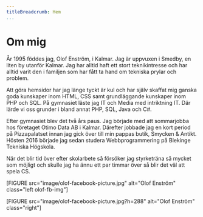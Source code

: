 ```yaml
---
titleBreadcrumb: Hem
...
```


Om mig
=================

År 1995 föddes jag, Olof Enström, i Kalmar. Jag är uppvuxen i Smedby, en liten by utanför Kalmar. Jag har alltid haft ett stort teknikintresse och har alltid varit den i familjen som har fått ta hand om tekniska prylar och problem.

Att göra hemsidor har jag länge tyckt är kul och har själv skaffat mig ganska goda kunskaper inom HTML, CSS samt grundläggande kunskaper inom PHP och SQL. På gymnasiet läste jag IT och Media med intriktning IT. Där lärde vi oss grunder i bland annat PHP, SQL, Java och C#.

Efter gymnasiet blev det två års paus. Jag började med att sommarjobba hos företaget Otimo Data AB i Kalmar. Därefter jobbade jag en kort period på Pizzapalatset innan jag gick över till min pappas butik, Smycken & Antikt. Hösten 2016 började jag sedan studera Webbprogrammering på Blekinge Tekniska Högskola.

När det blir tid över efter skolarbete så försöker jag styrketräna så mycket som möjligt och skulle jag ha ännu ett par timmar över så blir det väl att spela CS.

[FIGURE src="image/olof-facebook-picture.jpg" alt="Olof Enström" class="left olof-fb-img"]

[FIGURE src="image/olof-facebook-picture.jpg?h=288" alt="Olof Enström" class="right"]
